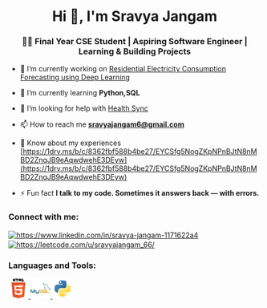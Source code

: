 <h1 align="center">Hi 👋, I'm Sravya Jangam</h1>
<h3 align="center">👨‍💻 Final Year CSE Student | Aspiring Software Engineer | Learning & Building Projects</h3>

- 🔭 I’m currently working on [Residential Electricity Consumption Forecasting using Deep Learning](https://github.com/Sravya6625/project-2)

- 🌱 I’m currently learning **Python,SQL**

- 🤝 I’m looking for help with [Health Sync](https://github.com/Sravya6625/project-1)

- 📫 How to reach me **sravyajangam6@gmail.com**

- 📄 Know about my experiences [https://1drv.ms/b/c/8362fbf588b4be27/EYCSfg5NogZKpNPnBJtN8nMBD2ZnqJB9eAqwdwehE3DEyw](https://1drv.ms/b/c/8362fbf588b4be27/EYCSfg5NogZKpNPnBJtN8nMBD2ZnqJB9eAqwdwehE3DEyw)

- ⚡ Fun fact **I talk to my code. Sometimes it answers back — with errors.**

<h3 align="left">Connect with me:</h3>
<p align="left">
<a href="https://linkedin.com/in/https://www.linkedin.com/in/sravya-jangam-1171622a4" target="blank"><img align="center" src="https://raw.githubusercontent.com/rahuldkjain/github-profile-readme-generator/master/src/images/icons/Social/linked-in-alt.svg" alt="https://www.linkedin.com/in/sravya-jangam-1171622a4" height="30" width="40" /></a>
<a href="https://www.leetcode.com/https://leetcode.com/u/sravyajangam_66/" target="blank"><img align="center" src="https://raw.githubusercontent.com/rahuldkjain/github-profile-readme-generator/master/src/images/icons/Social/leet-code.svg" alt="https://leetcode.com/u/sravyajangam_66/" height="30" width="40" /></a>
</p>

<h3 align="left">Languages and Tools:</h3>
<p align="left"> <a href="https://www.w3.org/html/" target="_blank" rel="noreferrer"> <img src="https://raw.githubusercontent.com/devicons/devicon/master/icons/html5/html5-original-wordmark.svg" alt="html5" width="40" height="40"/> </a> <a href="https://www.mysql.com/" target="_blank" rel="noreferrer"> <img src="https://raw.githubusercontent.com/devicons/devicon/master/icons/mysql/mysql-original-wordmark.svg" alt="mysql" width="40" height="40"/> </a> <a href="https://www.python.org" target="_blank" rel="noreferrer"> <img src="https://raw.githubusercontent.com/devicons/devicon/master/icons/python/python-original.svg" alt="python" width="40" height="40"/> </a> </p>
